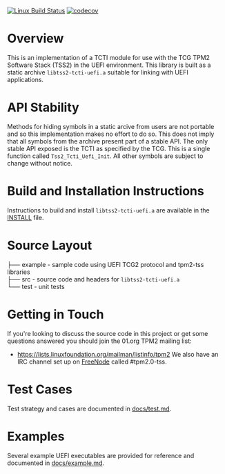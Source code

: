 [![Linux Build Status](https://travis-ci.org/tpm2-software/tpm2-tcti-uefi.svg?branch=master)](https://travis-ci.org/tpm2-software/tpm2-tcti-uefi)
[![codecov](https://codecov.io/gh/tpm2-software/tpm2-tcti-uefi/branch/master/graph/badge.svg)](https://codecov.io/gh/tpm2-software/tpm2-tcti-uefi)

# Overview
This is an implementation of a TCTI module for use with the TCG TPM2
Software Stack (TSS2) in the UEFI environment. This library is built as a
static archive `libtss2-tcti-uefi.a` suitable for linking with UEFI
applications.

# API Stability
Methods for hiding symbols in a static arcive from users are not portable
and so this implementation makes no effort to do so. This does not imply
that all symbols from the archive present part of a stable API. The only
stable API exposed is the TCTI as specified by the TCG. This is a single
function called `Tss2_Tcti_Uefi_Init`. All other symbols are subject to
change without notice.

# Build and Installation Instructions
Instructions to build and install `libtss2-tcti-uefi.a` are available in
the [INSTALL](INSTALL.md) file.

# Source Layout
├── example - sample code using UEFI TCG2 protocol and tpm2-tss libraries  
├── src  - source code and headers for `libtss2-tcti-uefi.a`  
└── test - unit tests

# Getting in Touch
If you're looking to discuss the source code in this project or get some
questions answered you should join the 01.org TPM2 mailing list:
  - https://lists.linuxfoundation.org/mailman/listinfo/tpm2
We also have an IRC channel set up on [FreeNode](https://freenode.net/)
called \#tpm2.0-tss.

# Test Cases
Test strategy and cases are documented in [docs/test.md](docs/test.md).

# Examples
Several example UEFI executables are provided for reference and documented
in [docs/example.md](docs/example.md).

